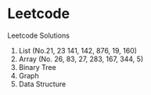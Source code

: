 # Leetcode
Leetcode Solutions

1. List (No.21, 23 141, 142, 876, 19, 160)
2. Array (No. 26, 83, 27, 283, 167, 344, 5)
3. Binary Tree
4. Graph
5. Data Structure
